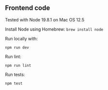Frontend code
-------------

Tested with Node 19.8.1 on Mac OS 12.5

Install Node using Homebrew: `brew install node`

Run locally with:

    npm run dev

Run lint:

    npm run lint

Run tests:

    npm test
